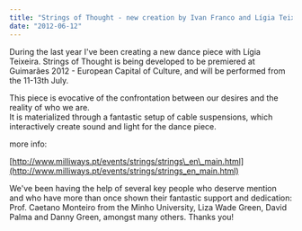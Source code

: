 ```yaml
---
title: "Strings of Thought - new creation by Ivan Franco and Lígia Teixeira"
date: "2012-06-12"
---
```


During the last year I've been creating a new dance piece with Lígia Teixeira. Strings of Thought is being developed to be premiered at Guimarães 2012 - European Capital of Culture, and will be performed from the 11-13th July. 

This piece is evocative of the confrontation between our desires and the reality of who we are.  
It is materialized through a fantastic setup of cable suspensions, which interactively create sound and light for the dance piece.

more info:

[http://www.milliways.pt/events/strings/strings\_en\_main.html](http://www.milliways.pt/events/strings/strings_en_main.html)

We've been having the help of several key people who deserve mention and who have more than once shown their fantastic support and dedication: Prof. Caetano Monteiro from the Minho University, Liza Wade Green, David Palma and Danny Green, amongst many others. Thanks you!
